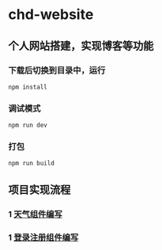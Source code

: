 # chd-website
## 个人网站搭建，实现博客等功能
### 下载后切换到目录中，运行
```
npm install
```

### 调试模式
```
npm run dev
```

### 打包
```
npm run build
```
## 项目实现流程
### 1 [天气组件编写](https://github.com/IamHuadong/chd-website/issues/1)  
### 1 [登录注册组件编写](https://github.com/IamHuadong/chd-website/issues/2)  
